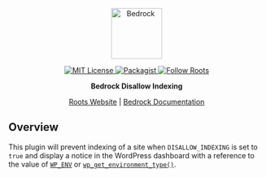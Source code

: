 <p align="center">
  <a href="https://roots.io/bedrock/">
    <img alt="Bedrock" src="https://cdn.roots.io/app/uploads/logo-bedrock.svg" height="100">
  </a>
</p>

<p align="center">
  <a href="LICENSE.md">
    <img alt="MIT License" src="https://img.shields.io/github/license/roots/bedrock-disallow-indexing?color=%23525ddc&style=flat-square" />
  </a>

  <a href="https://packagist.org/packages/roots/bedrock-disallow-indexing">
    <img alt="Packagist" src="https://img.shields.io/packagist/v/roots/bedrock-disallow-indexing.svg?style=flat-square" />
  </a>

  <a href="https://twitter.com/rootswp">
    <img alt="Follow Roots" src="https://img.shields.io/twitter/follow/rootswp.svg?style=flat-square&color=1da1f2" />
  </a>
</p>

<p align="center">
  <strong>Bedrock Disallow Indexing</strong>
</p>

<p align="center">
  <a href="https://roots.io/">Roots Website</a> | <a href="https://roots.io/docs/bedrock/master/installation/">Bedrock Documentation</a>
</p>

## Overview

This plugin will prevent indexing of a site when `DISALLOW_INDEXING` is set to `true`
and display a notice in the WordPress dashboard with a reference to the value of
[`WP_ENV`](https://docs.roots.io/bedrock/master/environment-variables/#wp-env) or
[`wp_get_environment_type()`](https://developer.wordpress.org/reference/functions/wp_get_environment_type/).
